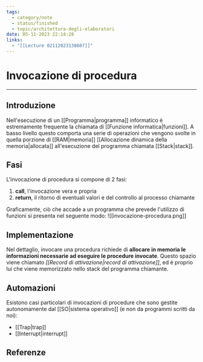 ```yaml
---
tags:
  - category/note
  - status/finished
  - topic/architettura-degli-elaboratori
date: 05-11-2023 22:14:28
links:
  - "[[Lecture 02112023130607]]"
---
```

# Invocazione di procedura
---
## Introduzione
Nell'esecuzione di un [[Programma|programma]] informatico è estremamente frequente la chiamata di [[Funzione informatica|funzioni]]. A basso livello questo comporta una serie di operazioni che vengono svolte in quella porzione di [[RAM|memoria]] [[Allocazione dinamica della memoria|allocata]] all'esecuzione del programma chiamata [[Stack|stack]].

## Fasi
L'invocazione di procedura si compone di 2 fasi:
1. **call**, l'invocazione vera e propria
2. **return**, il ritorno di eventuali valori e del controllo al processo chiamante

Graficamente, ciò che accade a un programma che prevede l'utilizzo di funzioni si presenta nel seguente modo:
![[invocazione-procedura.png]]

## Implementazione
Nel dettaglio, invocare una procedura richiede di **allocare in memoria le informazioni necessarie ad eseguire le procedure invocate**. Questo spazio viene chiamato _[[Record di attivazione|record di attivazione]]_, ed è proprio lui che viene memorizzato nello stack del programma chiamante.

## Automazioni
Esistono casi particolari di invocazioni di procedure che sono gestite autonomamente dal [[SO|sistema operativo]] (e non da programmi scritti da noi):
- [[Trap|trap]]
- [[Interrupt|interrupt]]

## Referenze